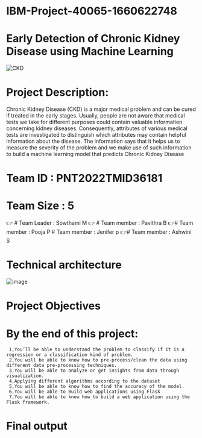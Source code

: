 # IBM-Project-40065-1660622748
# Early Detection of Chronic Kidney Disease using Machine Learning
![CKD](https://user-images.githubusercontent.com/113594896/202366317-4da06cb2-94bd-41d4-982b-7c8a408db9e2.jpg)
# Project Description:
 Chronic Kidney Disease (CKD) is a major medical problem and can be cured if treated in the early stages. Usually, people are not aware that medical tests we take for different purposes could contain valuable information concerning kidney diseases. Consequently, attributes of various medical tests are investigated to distinguish which attributes may contain helpful information about the disease. The information says that it helps us to measure the severity of the problem and we make use of such information to build a machine learning model that predicts Chronic Kidney Disease 
  
 # Team ID : PNT2022TMID36181
 # Team Size : 5
 👉 # Team Leader : Sowthami M
 👉 # Team member : Pavithra B
 👉# Team member : Pooja P # Team member : Jenifer p
 👉# Team member : Ashwini S
 # Technical architecture
 ![image](https://user-images.githubusercontent.com/113594896/202364580-61b96baa-1fe1-4c83-993e-4a12c1254e8a.png)
# Project Objectives
# By the end of this project:
     1,You’ll be able to understand the problem to classify if it is a regression or a classification kind of problem.
     2,You will be able to know how to pre-process/clean the data using different data pre-processing techniques.
     3,You will be able to analyze or get insights from data through visualization.
     4,Applying different algorithms according to the dataset 
     5,You will be able to know how to find the accuracy of the model.
     6,You will be able to Build web applications using Flask
     7,You will be able to know how to build a web application using the Flask framework.
 # Final output     
     

